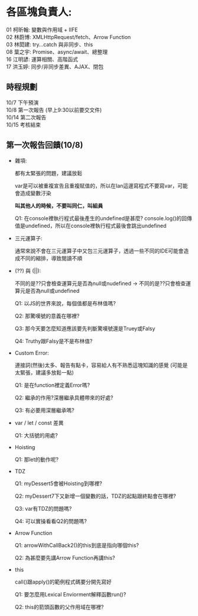# 各區塊負責人: 

01 柯昕翰: 變數與作用域 + IIFE  
02 林蔚博: XMLHttpRequest/fetch、Arrow Function  
03 林閎建: try…​catch 與非同步、this  
08 葉之宇: Promise、async/await、總整理  
16 江明諺: 運算相關、高階函式  
17 洪玉婷: 同步/非同步差異、AJAX、閉包  

## 時程規劃
10/7 下午預演  
10/8 第一次報告 (早上9:30以前要交文件)  
10/14 第二次報告  
10/15 考核結束  

## 第一次報告回饋(10/8)
- 雜項:

    都有太緊張的問題，建議放鬆

    var是可以被重複宣告且重複賦值的，所以在Ian這邊寫程式不要寫var，可能會造成變數汙染

    **叫其他人的時候，不要叫同仁，叫組員**

    Q1: 在console裡執行程式最後產生的undefined是甚麼?
    console.log()的回傳值是undefined，所以在console裡執行程式最後會跳出undefined

- 三元運算子: 

    通常來說不會在三元運算子中又包三元運算子，透過一些不同的IDE可能會造成不同的縮排，導致閱讀不順

- (??) 與 (||):

    不同的是??只會檢查運算元是否為null或nudefined -> 不同的是??只會檢查運算元是否為null或undefined

    Q1: 以JS的世界來說，每個值都是布林值嗎?

    Q2: 那驚嘆號的意義在哪裡?

    Q3: 那今天要怎麼知道應該要先判斷驚嘆號還是Truey或Falsy

    Q4: Truthy跟Falsy是不是布林值?

- Custom Error:

    連接詞(然後)太多、報告有點卡，容易給人有不熟悉這塊知識的感覺
    (可能是太緊張，建議多放鬆一點)

    Q1: 是在function裡定義Error嗎?

    Q2: 繼承的作用?深層繼承具體帶來的好處?

    Q3: 有必要用深層繼承嗎?

- var / let / const 差異

    Q1: 大括號的用處?


- Hoisting

    Q1: 那let的動作呢?

- TDZ

    Q1: myDessert5會被Hoisting到哪裡?

    Q2: myDessert7下又新增一個變數的話，TDZ的起點跟終點會在哪裡?

    Q3: var有TDZ的問題嗎?

    Q4: 可以實操看看Q2的問題嗎?

- Arrow Function

    Q1: arrowWithCallBack2()的this到底是指向哪個this?

    Q2: 為甚麼要先講Arrow Function再講this?

- this

    call()跟apply()的範例程式碼要分開先寫好

    Q1: 要怎麼用Lexical Enviorment解釋函數run()?

    Q2: this的箭頭函數的父作用域在哪裡?
